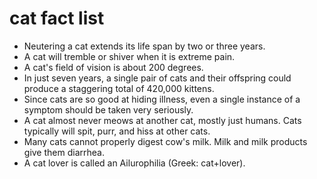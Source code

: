 # cat fact list

- Neutering a cat extends its life span by two or three years.
- A cat will tremble or shiver when it is extreme pain.
- A cat's field of vision is about 200 degrees.
- In just seven years, a single pair of cats and their offspring could produce a staggering total of 420,000 kittens.
- Since cats are so good at hiding illness, even a single instance of a symptom should be taken very seriously.
- A cat almost never meows at another cat, mostly just humans. Cats typically will spit, purr, and hiss at other cats.
- Many cats cannot properly digest cow's milk. Milk and milk products give them diarrhea.
- A cat lover is called an Ailurophilia (Greek: cat+lover).

